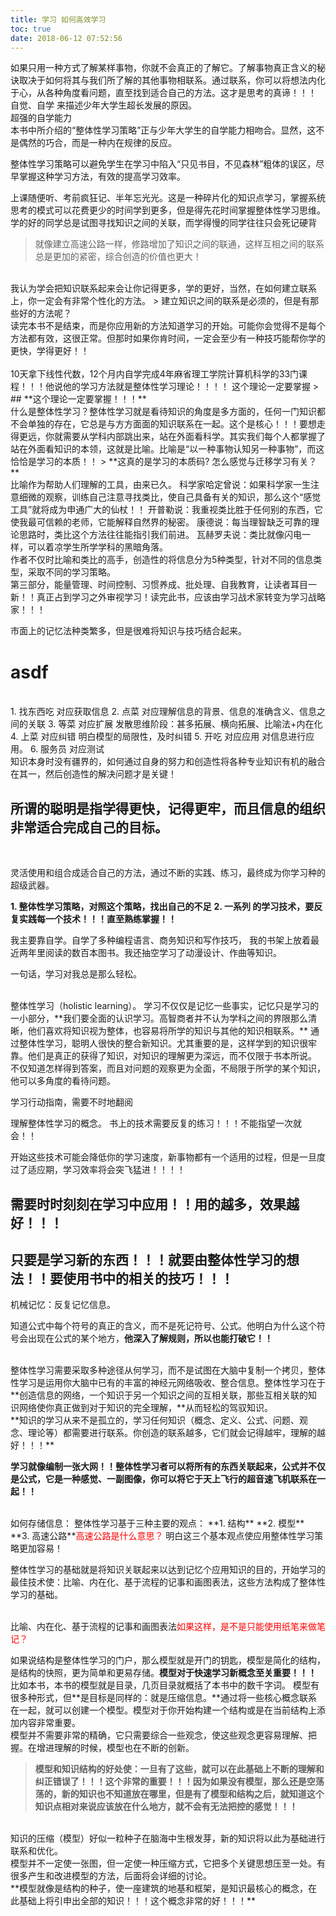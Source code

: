 ```yaml
---
title: 学习 如何高效学习
toc: true
date: 2018-06-12 07:52:56
---
```

如果只用一种方式了解某样事物，你就不会真正的了解它。了解事物真正含义的秘诀取决于如何将其与我们所了解的其他事物相联系。通过联系，你可以将想法内化于心，从各种角度看问题，直至找到适合自己的方法。这才是思考的真谛！！！
<br />
自觉、自学 来描述少年大学生超长发展的原因。
<br />
超强的自学能力
<br />
本书中所介绍的“整体性学习策略”正与少年大学生的自学能力相吻合。显然，这不是偶然的巧合，而是一种内在规律的反应。

整体性学习策略可以避免学生在学习中陷入“只见书目，不见森林”粗体的误区，尽早掌握这种学习方法，有效的提高学习效率。

上课随便听、考前疯狂记、半年忘光光。这是一种碎片化的知识点学习，掌握系统思考的模式可以花费更少的时间学到更多，但是得先花时间掌握整体性学习思维。
<br />
学的好的同学总是试图寻找知识之间的关联，而学得慢的同学往往只会死记硬背

> 就像建立高速公路一样，修路增加了知识之间的联通，这样互相之间的联系总是更加的紧密，综合创造的价值也更大！

<br />
我认为学会把知识联系起来会让你记得更多，学的更好，当然，在如何建立联系上，你一定会有非常个性化的方法。
> 建立知识之间的联系是必须的，但是有那些好的方法呢？

<br />
读完本书不是结束，而是你应用新的方法知道学习的开始。可能你会觉得不是每个方法都有效，这很正常。但那时如果你肯时间，一定会至少有一种技巧能帮你学的更快，学得更好！！
<br />
<br />
10天拿下线性代数，12个月内自学完成4年麻省理工学院计算机科学的33门课程！！！他说他的学习方法就是整体性学习理论！！！！ 这个理论一定要掌握
> ## **这个理论一定要掌握！！！**

<br />
什么是整体性学习？整体性学习就是看待知识的角度是多方面的，任何一门知识都不会单独的存在，它总是与方方面面的知识联系在一起。这个是核心！！！要想走得更远，你就需要从学科内部跳出来，站在外面看科学。其实我们每个人都掌握了站在外面看知识的本领，这就是比喻。比喻是“以一种事物认知另一种事物”，而这恰恰是学习的本质！！
> **这真的是学习的本质码? 怎么感觉与迁移学习有关？**

<br />
比喻作为帮助人们理解的工具，由来已久。
科学家哈定曾说：如果科学家一生注意细微的观察，训练自己注意寻找类比，使自己具备有关的知识，那么这个“感觉工具”就将成为申通广大的仙杖！！
开普勒说：我重视类比胜于任何别的东西，它使我最可信赖的老师，它能解释自然界的秘密。
康德说：每当理智缺乏可靠的理论思路时，类比这个方法往往能指引我们前进。
瓦赫罗夫说：类比就像闪电一样，可以着凉学生所学学科的黑暗角落。

<br />
作者不仅时比喻和类比的高手，创造性的将信息分为5种类型，针对不同的信息类型，采取不同的学习策略。

<br />
第三部分，能量管理、时间控制、习惯养成、批处理、自我教育，让读者耳目一新！！真正占到学习之外审视学习！读完此书，应该由学习战术家转变为学习战略家！！！



市面上的记忆法种类繁多，但是很难将知识与技巧结合起来。

# asdf
<br />
1. 找东西吃 对应获取信息
2. 点菜     对应理解信息的背景、信息的准确含义、信息之间的关联
3. 等菜     对应扩展 发散思维阶段：甚多拓展、横向拓展、比喻法+内在化
4. 上菜     对应纠错  明白模型的局限性，及时纠错
5. 开吃     对应应用  对信息进行应用。
6. 服务员   对应测试

<br />
知识本身时没有疆界的，如何通过自身的努力和创造性将各种专业知识有机的融合在其一，然后创造性的解决问题才是关键！



## **所谓的聪明是指学得更快，记得更牢，而且信息的组织非常适合完成自己的目标。**
<br/>


灵活使用和组合成适合自己的方法，通过不断的实践、练习，最终成为你学习种的超级武器。
<br/>

**1. 整体性学习策略，对照这个策略，找出自己的不足**
**2. 一系列 的学习技术，要反复实践每一个技术！！！直至熟练掌握！！**

我主要靠自学。自学了多种编程语言、商务知识和写作技巧，
我的书架上放着最近两年里阅读的数百本图书。我还抽空学习了动漫设计、作曲等知识。

一句话，学习对我总是那么轻松。

<br/>
整体性学习（holistic learning）。
学习不仅仅是记忆一些事实，记忆只是学习的一小部分，**我们要全面的认识学习。高智商者并不认为学科之间的界限那么清晰，他们喜欢将知识视为整体，也容易将所学的知识与其他的知识相联系。**
通过整体性学习，聪明人很快的整合新知识。尤其重要的是，这样学到的知识很牢靠。他们是真正的获得了知识，对知识的理解更为深远，而不仅限于书本所说。
<br/>
不仅知道怎样得到答案，而且对问题的观察更为全面，不局限于所学的某个知识，他可以多角度的看待问题。



学习行动指南，需要不时地翻阅

理解整体性学习的概念。
书上的技术需要反复的练习！！！不能指望一次就会！！

开始这些技术可能会降低你的学习速度，新事物都有一个适用的过程，但是一旦度过了适应期，学习效率将会突飞猛进！！！！

## **需要时时刻刻在学习中应用！！用的越多，效果越好！！！**

## **只要是学习新的东西！！！就要由整体性学习的想法！！要使用书中的相关的技巧！！！**





机械记忆：反复记忆信息。

知道公式中每个符号的真正的含义，而不是死记符号、公式。他明白为什么这个符号会出现在公式的某个地方，**他深入了解规则，所以也能打破它！！**

<br/>
整体性学习需要采取多种途径从何学习，而不是试图在大脑中复制一个拷贝，整体性学习是运用你大脑中已有的丰富的神经元网络吸收、整合信息。整体性学习在于**创造信息的网络，一个知识于另一个知识之间的互相关联，那些互相关联的知识网络使你真正做到对于知识的完全理解，**从而轻松的驾驭知识。


<br/>
**知识的学习从来不是孤立的，学习任何知识（概念、定义、公式、问题、观念、理论等）都需要进行联系。你创造的联系越多，它们就会记得越牢，理解的越好！！！**

<br/>

**学习就像编制一张大网！！整体性学习者可以将所有的东西关联起来，公式并不仅是公式，它是一种感觉、一副图像，你可以将它于天上飞行的超音速飞机联系在一起！！**

<br/>
如何存储信息：
整体性学习基于三种主要的观点：
**1. 结构**
**2. 模型**
**3. 高速公路**<font color=red>高速公路是什么意思？</font>
明白这三个基本观点使应用整体性学习策略更加容易！

<br/>

整体性学习的基础就是将知识关联起来以达到记忆个应用知识的目的，开始学习的最佳技术使：比喻、内在化、基于流程的记事和画图表法，这些方法构成了整体性学习的基础。

<br/>
比喻、内在化、基于流程的记事和画图表法<font color=red>如果这样，是不是只能使用纸笔来做笔记？</font>





如果说结构是整体性学习的门户，那么模型就是开门的钥匙，模型是简化的结构，是结构的快照，更为简单和更易存储。**模型对于快速学习新概念至关重要！！！**
<br>
比如本书，本书的模型就是目录，几页目录就概括了本书中的数千字词。
模型有很多种形式，但**是目标是同样的：就是压缩信息。**通过将一些核心概念联系在一起，就可以创建一个模型。模型对于你开始构建一个结构或是在当前结构上添加内容非常重要。
<br>
模型并不需要非常的精确，它只需要综合一些观念，使这些观念更容易理解、把握。在增进理解的时候，模型也在不断的创新。
<br>

> **模型和知识结构的好处使：一旦有了这些，就可以在此基础上不断的理解和纠正错误了！！！这个非常的重要！！！因为如果没有模型，那么还是空荡荡的，新的知识也不知道放在哪里，但是有了模型和结构之后，就知道这个知识点相对来说应该放在什么地方，就不会有无法把控的感觉！！！**

<br>
知识的压缩（模型）好似一粒种子在脑海中生根发芽，新的知识将以此为基础进行联系和优化。
<br>
模型并不一定使一张图，但一定使一种压缩方式，它把多个关键思想压至一处。有很多产生和改进模型的方法，后面将会详细的讨论。
<br>
**模型就像是结构的种子，使一座建筑的地基和框架，是知识最核心的概念，在此基础上将引申出全部的知识！！！这个概念非常的好！！！**
